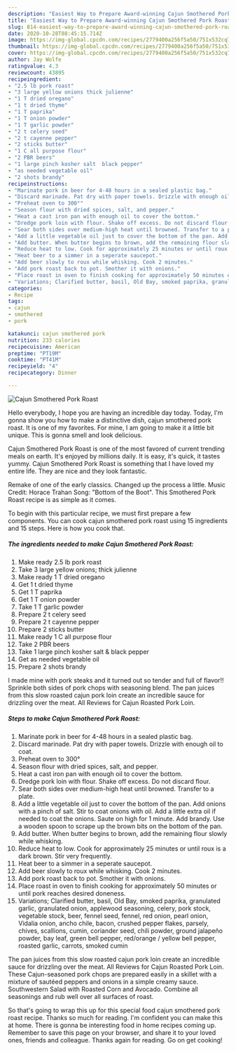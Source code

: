 ```yaml
---
description: "Easiest Way to Prepare Award-winning Cajun Smothered Pork Roast"
title: "Easiest Way to Prepare Award-winning Cajun Smothered Pork Roast"
slug: 814-easiest-way-to-prepare-award-winning-cajun-smothered-pork-roast
date: 2020-10-28T08:45:15.714Z
image: https://img-global.cpcdn.com/recipes/2779400a256f5a50/751x532cq70/cajun-smothered-pork-roast-recipe-main-photo.jpg
thumbnail: https://img-global.cpcdn.com/recipes/2779400a256f5a50/751x532cq70/cajun-smothered-pork-roast-recipe-main-photo.jpg
cover: https://img-global.cpcdn.com/recipes/2779400a256f5a50/751x532cq70/cajun-smothered-pork-roast-recipe-main-photo.jpg
author: Jay Wolfe
ratingvalue: 4.3
reviewcount: 43895
recipeingredient:
- "2.5 lb pork roast"
- "3 large yellow onions thick julienne"
- "1 T dried oregano"
- "1 t dried thyme"
- "1 T paprika"
- "1 T onion powder"
- "1 T garlic powder"
- "2 t celery seed"
- "2 t cayenne pepper"
- "2 sticks butter"
- "1 C all purpose flour"
- "2 PBR beers"
- "1 large pinch kosher salt  black pepper"
- "as needed vegetable oil"
- "2 shots brandy"
recipeinstructions:
- "Marinate pork in beer for 4-48 hours in a sealed plastic bag."
- "Discard marinade. Pat dry with paper towels. Drizzle with enough oil to coat."
- "Preheat oven to 300°"
- "Season flour with dried spices, salt, and pepper."
- "Heat a cast iron pan with enough oil to cover the bottom."
- "Dredge pork loin with flour. Shake off excess. Do not discard flour."
- "Sear both sides over medium-high heat until browned. Transfer to a plate."
- "Add a little vegetable oil just to cover the bottom of the pan. Add onions with a pinch of salt. Stir to coat onions with oil. Add a little extra oil if needed to coat the onions. Saute on high for 1 minute. Add brandy. Use a wooden spoon to scrape up the brown bits on the bottom of the pan."
- "Add butter. When butter begins to brown, add the remaining flour slowly while whisking."
- "Reduce heat to low. Cook for approximately 25 minutes or until roux is a dark brown. Stir very frequently."
- "Heat beer to a simmer in a seperate saucepot."
- "Add beer slowly to roux while whisking. Cook 2 minutes."
- "Add pork roast back to pot. Smother it with onions."
- "Place roast in oven to finish cooking for approximately 50 minutes or until pork reaches desired doneness."
- "Variations; Clarified butter, basil, Old Bay, smoked paprika, granulated garlic, granulated onion, applewood seasoning, celery, pork stock, vegetable stock, beer, fennel seed, fennel, red onion, pearl onion, Vidalia onion, ancho chile, bacon, crushed pepper flakes, parsely, chives, scallions, cumin, coriander seed, chili powder, ground jalapeño powder, bay leaf, green bell pepper, red/orange / yellow bell pepper, roasted garlic, carrots, smoked cumin"
categories:
- Recipe
tags:
- cajun
- smothered
- pork

katakunci: cajun smothered pork 
nutrition: 233 calories
recipecuisine: American
preptime: "PT19M"
cooktime: "PT41M"
recipeyield: "4"
recipecategory: Dinner

---
```



![Cajun Smothered Pork Roast](https://img-global.cpcdn.com/recipes/2779400a256f5a50/751x532cq70/cajun-smothered-pork-roast-recipe-main-photo.jpg)

Hello everybody, I hope you are having an incredible day today. Today, I'm gonna show you how to make a distinctive dish, cajun smothered pork roast. It is one of my favorites. For mine, I am going to make it a little bit unique. This is gonna smell and look delicious.

Cajun Smothered Pork Roast is one of the most favored of current trending meals on earth. It's enjoyed by millions daily. It is easy, it's quick, it tastes yummy. Cajun Smothered Pork Roast is something that I have loved my entire life. They are nice and they look fantastic.

Remake of one of the early classics. Changed up the process a little. Music Credit: Horace Trahan Song: &#34;Bottom of the Boot&#34;. This Smothered Pork Roast recipe is as simple as it comes.


To begin with this particular recipe, we must first prepare a few components. You can cook cajun smothered pork roast using 15 ingredients and 15 steps. Here is how you cook that.

<!--inarticleads1-->

##### The ingredients needed to make Cajun Smothered Pork Roast:

1. Make ready 2.5 lb pork roast
1. Take 3 large yellow onions; thick julienne
1. Make ready 1 T dried oregano
1. Get 1 t dried thyme
1. Get 1 T paprika
1. Get 1 T onion powder
1. Take 1 T garlic powder
1. Prepare 2 t celery seed
1. Prepare 2 t cayenne pepper
1. Prepare 2 sticks butter
1. Make ready 1 C all purpose flour
1. Take 2 PBR beers
1. Take 1 large pinch kosher salt &amp; black pepper
1. Get as needed vegetable oil
1. Prepare 2 shots brandy


I made mine with pork steaks and it turned out so tender and full of flavor!! Sprinkle both sides of pork chops with seasoning blend. The pan juices from this slow roasted cajun pork loin create an incredible sauce for drizzling over the meat. All Reviews for Cajun Roasted Pork Loin. 

<!--inarticleads2-->

##### Steps to make Cajun Smothered Pork Roast:

1. Marinate pork in beer for 4-48 hours in a sealed plastic bag.
1. Discard marinade. Pat dry with paper towels. Drizzle with enough oil to coat.
1. Preheat oven to 300°
1. Season flour with dried spices, salt, and pepper.
1. Heat a cast iron pan with enough oil to cover the bottom.
1. Dredge pork loin with flour. Shake off excess. Do not discard flour.
1. Sear both sides over medium-high heat until browned. Transfer to a plate.
1. Add a little vegetable oil just to cover the bottom of the pan. Add onions with a pinch of salt. Stir to coat onions with oil. Add a little extra oil if needed to coat the onions. Saute on high for 1 minute. Add brandy. Use a wooden spoon to scrape up the brown bits on the bottom of the pan.
1. Add butter. When butter begins to brown, add the remaining flour slowly while whisking.
1. Reduce heat to low. Cook for approximately 25 minutes or until roux is a dark brown. Stir very frequently.
1. Heat beer to a simmer in a seperate saucepot.
1. Add beer slowly to roux while whisking. Cook 2 minutes.
1. Add pork roast back to pot. Smother it with onions.
1. Place roast in oven to finish cooking for approximately 50 minutes or until pork reaches desired doneness.
1. Variations; Clarified butter, basil, Old Bay, smoked paprika, granulated garlic, granulated onion, applewood seasoning, celery, pork stock, vegetable stock, beer, fennel seed, fennel, red onion, pearl onion, Vidalia onion, ancho chile, bacon, crushed pepper flakes, parsely, chives, scallions, cumin, coriander seed, chili powder, ground jalapeño powder, bay leaf, green bell pepper, red/orange / yellow bell pepper, roasted garlic, carrots, smoked cumin


The pan juices from this slow roasted cajun pork loin create an incredible sauce for drizzling over the meat. All Reviews for Cajun Roasted Pork Loin. These Cajun-seasoned pork chops are prepared easily in a skillet with a mixture of sautéed peppers and onions in a simple creamy sauce. Southwestern Salad with Roasted Corn and Avocado. Combine all seasonings and rub well over all surfaces of roast. 

So that's going to wrap this up for this special food cajun smothered pork roast recipe. Thanks so much for reading. I'm confident you can make this at home. There is gonna be interesting food in home recipes coming up. Remember to save this page on your browser, and share it to your loved ones, friends and colleague. Thanks again for reading. Go on get cooking!
